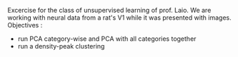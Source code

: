 Excercise for the class of unsupervised learning of prof. Laio.
We are working with neural data from a rat's V1 while it was presented with images.
Objectives :
- run PCA category-wise and PCA with all categories together
- run a density-peak clustering 
